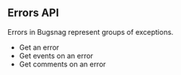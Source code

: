 Errors API
----------

Errors in Bugsnag represent groups of exceptions.

- Get an error
- Get events on an error
- Get comments on an error